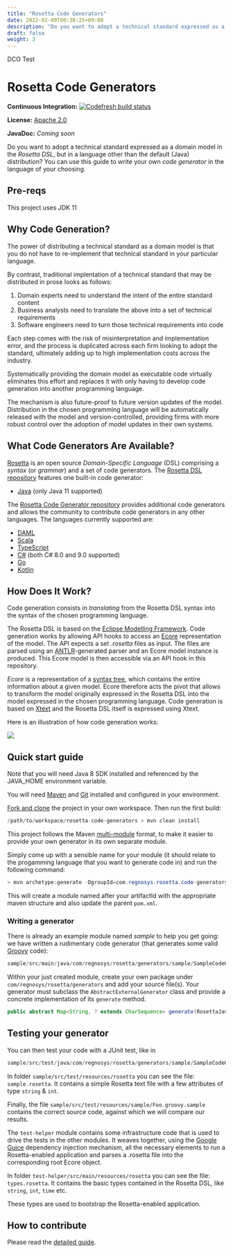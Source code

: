 ```yaml
---
title: "Rosetta Code Generators"
date: 2022-02-09T00:38:25+09:00
description: "Do you want to adopt a technical standard expressed as a domain model in the Rosetta DSL, but in a language other than the default (Java) distribution? You can use this guide to write your own code generator in the language of your choosing."
draft: false
weight: 3
---
```


DCO Test

# Rosetta Code Generators

**Continuous Integration:** [![Codefresh build status](https://g.codefresh.io/api/badges/pipeline/regnosysops/REGnosys%2Frosetta-code-generators%2Frosetta-code-generators?branch=master&key=eyJhbGciOiJIUzI1NiJ9.NWE1N2EyYTlmM2JiOTMwMDAxNDRiODMz.ZDeqVUhB-oMlbZGj4tfEiOg0cy6azXaBvoxoeidyL0g&type=cf-1)](https://g.codefresh.io/pipelines/rosetta-code-generators/builds?repoOwner=REGnosys&repoName=rosetta-code-generators&serviceName=REGnosys%2Frosetta-code-generators&filter=trigger:build~Build;branch:master;pipeline:5d0a15a6a52a3deca9db7236~rosetta-code-generators)

**License:** [Apache 2.0](http://www.apache.org/licenses/LICENSE-2.0)

**JavaDoc:** _Coming soon_

Do you want to adopt a technical standard expressed as a domain model in the _Rosetta DSL_, but in a language other than the default (Java) distribution? You can use this guide to write your own _code generator_ in the language of your choosing.

## Pre-reqs

This project uses JDK 11

## Why Code Generation?

The power of distributing a technical standard as a domain model is that you do not have to re-implement that technical standard in your particular language.

By contrast, traditional implentation of a technical standard that may be distributed in prose looks as follows:

1. Domain experts need to understand the intent of the entire standard content
1. Business analysts need to translate the above into a set of technical requirements
1. Software engineers need to turn those technical requirements into code

Each step comes with the risk of misinterpretation and implementation error, and the process is duplicated across each firm looking to adopt the standard, ultimately adding up to high implementation costs across the industry.

Systematically providing the domain model as executable code virtually eliminates this effort and replaces it with only having to develop code generation into another programming language.

The mechanism is also future-proof to future version updates of the model. Distribution in the chosen programming language will be automatically released with the model and version-controlled, providing firms with more robust control over the adoption of model updates in their own systems.

## What Code Generators Are Available?

[Rosetta](https://docs.rosetta-technology.io/rosetta/rosetta-dsl) is an open source _Domain-Specific Language_ (DSL) comprising a _syntax_ (or _grammar_) and a set of code generators. The [Rosetta DSL repository](https://github.com/REGnosys/rosetta-dsl) features one built-in code generator:

- [Java](https://www.oracle.com/java/) (only Java 11 supported)

The [Rosetta Code Generator repository](https://github.com/REGnosys/rosetta-code-generators) provides additional code generators and allows the community to contribute code generators in any other languages. The languages currently supported are:

- [DAML](https://daml.com/)
- [Scala](https://www.scala-lang.org/)
- [TypeScript](https://www.typescriptlang.org/)
- [C#](https://docs.microsoft.com/dotnet/csharp/) (both C# 8.0 and 9.0 supported)
- [Go](https://golang.org/)
- [Kotlin](https://kotlinlang.org/)

## How Does It Work?

Code generation consists in _translating_ from the Rosetta DSL syntax into the syntax of the chosen programming language.

The Rosetta DSL is based on the [Eclipse Modelling Framework](https://www.eclipse.org/modeling/emf/). Code generation works by allowing API hooks to access an [Ecore](https://wiki.eclipse.org/Ecore) representation of the model. The API expects a set _.rosetta_ files as input. The files are parsed using an [ANTLR](https://www.antlr.org/)-generated parser and an Ecore model instance is produced. This Ecore model is then accessible via an API hook in this repository.

_Ecore_ is a representation of a [syntax tree](https://en.wikipedia.org/wiki/Abstract_syntax_tree), which contains the entire information about a given model. Ecore therefore acts the pivot that allows to transform the model originally expressed in the Rosetta DSL into the model expressed in the chosen programming language. Code generation is based on [Xtext](https://www.eclipse.org/Xtext/) and the Rosetta DSL itself is expressed using Xtext.

Here is an illustration of how code generation works:

![](images/rosetta-language-code-generation.png)

## Quick start guide

Note that you will need Java 8 SDK installed and referenced by the JAVA_HOME environment variable.

You will need [Maven](http://maven.apache.org/) and [Git](https://git-scm.com/) installed and configured in your environment.

[Fork and clone](https://help.github.com/articles/fork-a-repo) the project in your own workspace. Then run the first build:

```Java
/path/to/workspace/rosetta-code-generators > mvn clean install
```

This project follows the Maven [multi-module](https://maven.apache.org/guides/mini/guide-multiple-modules.html) format, to make it easier to provide your own generator in its own separate module.

Simply come up with a sensible name for your module (it should relate to the progamming language that you want to generate code in) and run the following command:

```Java
> mvn archetype:generate -DgroupId=com.regnosys.rosetta.code-generators  -DartifactId=my-language
```

This will create a module named after your artifactId with the appropriate maven structure and also update the parent `pom.xml`.

### Writing a generator

There is already an example module named _sample_ to help you get going: we have written a rudimentary code generator (that generates some valid [Groovy](https://groovy-lang.org/) code):

```Java
sample/src/main/java/com/regnosys/rosetta/generators/sample/SampleCodeGenerator.java
```

Within your just created module, create your own package under `com/regnosys/rosetta/generators` and add your source file(s). Your generator must subclass the `AbstractExternalGenerator` class and provide a concrete implementation of its `generate` method.

```Java
public abstract Map<String, ? extends CharSequence> generate(RosettaJavaPackages packages, List<RosettaRootElement> elements, String version);
```

## Testing your generator

You can then test your code with a JUnit test, like in

```Java
sample/src/test/java/com/regnosys/rosetta/generators/sample/SampleCodeGeneratorTest.java
```

In folder `sample/src/test/resources/rosetta` you can see the file: `sample.rosetta`. It contains a simple Rosetta text file with a few attributes of type `string` & `int`.

Finally, the file `sample/src/test/resources/sample/Foo.groovy.sample` contains the correct source code, against which we will compare our results.

The `test-helper` module contains some infrastructure code that is used to drive the tests in the other modules. It weaves together, using the [Google Guice](https://github.com/google/guice/) dependency injection mechanism, all the necessary elements to run a Rosetta-enabled application and parses a .rosetta file into the corresponding root Ecore object.

In folder `test-helper/src/main/resources/rosetta` you can see the file: `types.rosetta`. It contains the basic types contained in the Rosetta DSL, like `string`, `int`, `time` etc.

These types are used to bootstrap the Rosetta-enabled application.

## How to contribute

Please read the [detailed guide](https://github.com/REGnosys/rosetta-code-generators/blob/master/CONTRIBUTING.md).

